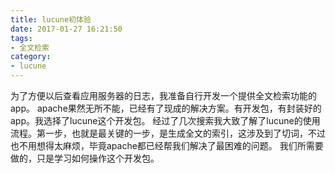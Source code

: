 ```yaml
---
title: lucune初体验
date: 2017-01-27 16:21:50
tags:
- 全文检索
category:
- lucune
---
```


为了方便以后查看应用服务器的日志，我准备自行开发一个提供全文检索功能的app。
apache果然无所不能，已经有了现成的解决方案。有开发包，有封装好的app。我选择了lucune这个开发包。
经过了几次搜索我大致了解了lucune的使用流程。第一步，也就是最关键的一步，是生成全文的索引，这涉及到了切词，不过也不用想得太麻烦，毕竟apache都已经帮我们解决了最困难的问题。
我们所需要做的，只是学习如何操作这个开发包。

